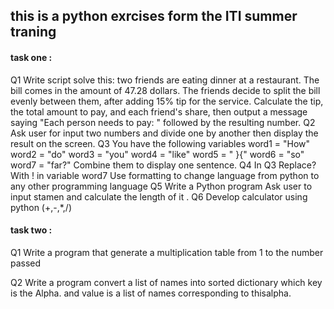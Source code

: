 ## this is a python exrcises form the ITI summer traning 

#### task one :

Q1
Write script solve this: two friends are eating dinner at a restaurant. The bill comes in the
amount of 47.28 dollars. The friends decide to split the bill evenly between them, after adding
15% tip for the service. Calculate the tip, the total amount to pay, and each friend's share, then
output a message saying "Each person needs to pay: " followed by the resulting number.
Q2
Ask user for input two numbers and divide one by another then display the result on the screen.
Q3
You have the following variables
word1 = "How"
word2 = "do"
word3 = "you"
word4 = "like"
word5 = " }{"
word6 = "so"
word7 = "far?"
Combine them to display one sentence.
Q4
In Q3
Replace? With ! in variable word7
Use formatting to change language from python to any other programming language
Q5
Write a Python program Ask user to input stamen and calculate the length of it .
Q6
Develop calculator using python (+,-,*,/)


#### task two :

Q1  Write a program that generate a multiplication table from 1 to the number passed

Q2  Write a program convert a list of names into sorted dictionary which key is the Alpha. and value
is a list of names corresponding to thisalpha.
